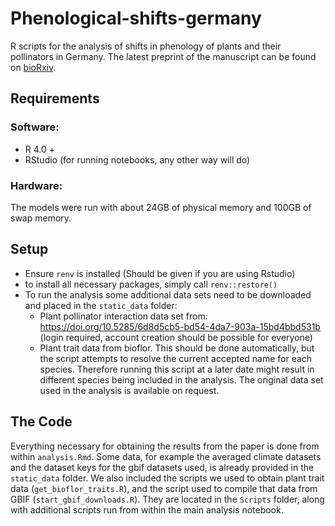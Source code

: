 # Phenological-shifts-germany

R scripts for the analysis of shifts in phenology of plants and their pollinators in Germany. The latest preprint of the manuscript can be found on 
[bioRxiv](https://doi.org/10.1101/2021.01.10.425984).

## Requirements

### Software:
* R 4.0 + 
* RStudio (for running notebooks, any other way will do)

### Hardware:
The models were run with about 24GB of physical memory and 100GB of swap memory.

## Setup

* Ensure ``renv`` is installed (Should be given if you are using Rstudio) 
* to install all necessary packages, simply call ``renv::restore()``
* To run the analysis some additional data sets need to be downloaded and placed in the ``static_data`` folder:
  * Plant pollinator interaction data set from: https://doi.org/10.5285/6d8d5cb5-bd54-4da7-903a-15bd4bbd531b 
    (login required, account creation should be possible for everyone)
  * Plant trait data from bioflor. This should be done automatically, but the script attempts to resolve the current accepted name
    for each species. Therefore running this script at a later date might result in different species being included in the analysis. The original
    data set used in the analysis is available on request.

## The Code

Everything necessary for obtaining the results from the paper is done from within ``analysis.Rmd``. Some data, for
example the averaged climate datasets and the dataset keys for the gbif datasets used, is already provided in the
``static_data`` folder. We also included the scripts we used to obtain plant trait data (``get_bioflor_traits.R``),
and the script used to compile that data from GBIF (``start_gbif_downloads.R``). They are located in the ``Scripts``
folder, along with additional scripts run from within the main analysis notebook. 
